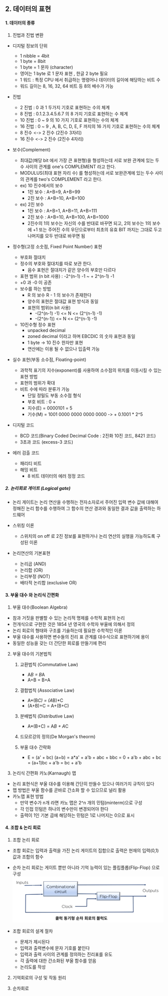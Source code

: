 ## 2. 데이터의 표현
#### 1. 데이터의 종류
1. 진법과 진법 변환
* 디지털 정보의 단위
    * 1 nibble = 4bit
    * 1 byte = 8bit
    * 1 byte = 1 문자 (character)
    * 영어는 1 byte 로 1 문자 표현 , 한글 2 byte 필요
    * 1 워드 : 특정 CPU 에서 취급하는 명령어나 데이터의 길이에 해당하는 비트 수
    * 워드 길이는 8, 16, 32, 64 비트 등 8의 배수가 가능
    
* 진법
    * 2 진법 : 0 과 1 두가지 기호로 표현하는 수의 체계
    * 8 진법 : 0.1.2.3.4.5.6.7 의 8 가지 기호로 표현하는 수 체계
    * 10 진법 : 0 ~ 9 의 10 가지 기호로 표현하는 수의 체계
    * 16 진법 : 0 ~ 9 , A, B, C, D, E, F 까지의 16 가지 기호로 표현하는 수의 체계
    * 8 진수 <-> 2 진수 (2진수 3자리)
    * 16 진수 <-> 2 진수 (2진수 4자리)
    
* 보수(Complement)
    * 최대값(해당 bit 에서 가장 큰 표현형)을 형성하는데 서로 보완 관계에 있는 두수 사이의 관계를 one's COMPLEMENT 라고 한다.
    * MODULUS(최대 표현 자리 수) 를 형성하는데 서로 보완관계에 있는 두수 사이의 관계를 two's COMPLEMENT 라고 한다.
    * ex) 10 진수에서의 보수
        * 1진 보수 : A+B=9, A+B=99
        * 2진 보수 : A+B=10, A+B=100
    * ex) 2진 보수
        * 1진 보수 : A+B=1, A+B=11, A+B=111
        * 2진 보수 : A+B=10, A+B=100, A+B=1000
        * 2진수의 1의 보수는 자신의 수를 반대로 바꾸면 되고, 2의 보수는 1의 보수에 +1 또는 주어진 수의 우단으로부터 최초의 유효 BIT 까지는 그대로 두고 나머지를 모두 반대로 바꾸면 됨
    
* 정수형(고정 소숫점, Fixed Point Number) 표현
    * 부호화 절대치
    * 정수의 부호와 절대치를 따로 보관 한다.
        * 음수 표현은 절대치가 같은 양수의 부호만 다르다
    * 표현 범위 (n bit 사용) : -2^(n-1) -1 ~ + 2^(n-1) -1
    * +0 과 -0 이 공존
    * 보수를 하는 방법
        * R 의 보수 R - 1 의 보수가 존재한다
        * 양수의 표현은 절대값 표현 방식과 동일
        * 표현의 범위(n bit 사용)
            * -(2^(n-1) -1) <= N <= (2^(n-1) -1)
            * -(2^(n-1)) <= N <= (2^(n-1) -1)
    * 10진수형 정수 표현
        * unpacked decimal
        * zoned decimal 이라고 하며 EBCDIC 의 숫자 표현과 동일
        * 1 byte -> 10 진수 한자만 표현
        * 연산에는 이용 될 수 없으나 입출력 가능
    
* 실수 표현(부동 소수점, Floating-point)
    * 과학적 표기의 지수(exponent)를 사용하여 소수점의 위치를 이동시킬 수 있는 표현 방법
    * 표현의 범위가 확대
    * 비트 수에 따라 분류가 가능
        * 단일 정밀도 부동 소수점 형식
        * 부호 비트 : 0 +
        * 지수(E) = 0000101 = 5
        * 기수(M) = 1001 0000 0000 0000 0000 ->  + 0.1001 * 2^5
    
* 디지털 코드
    * BCD 코드(Binary Coded Decimal Code : 2진화 10진 코드, 8421 코드)
    * 3초과 코드 (excess-3 코드)
    
* 에러 검출 코드
    * 패리티 비트
    * 해밍 비트
        * 8 비트 데이터의 에러 정정 코드
    
##### 2. 논리회로 게이트 (Logical gate)
* 논리 게이트는 논리 연산을 수행하는 전자소자로서 주어진 입력 변수 값에 대해여 정해진 논리 함수를 수행하여 그 함수의 연산 경과와 동일한 결과 값을 출력하는 하드웨어
* 스위칭 이론
    * 스위치의 on off 로 2진 정보를 표현하거나 논리 연산의 실행을 가능하도록 구성된 이론
    
* 논리연산의 기본표현
    * 논리곱 (AND)
    * 논리합 (OR)
    * 논리부정 (NOT)
    * 배타적 논리합 (exclusive OR)
    
#### 3. 부울 대수 와 논리식 간편화
1. 부울 대수(Boolean Algebra)
* 참과 거짓을 판별할 수 있는 논리적 명제를 수학적 표현의 논리
* 전개식으로 구현한 것은 1854 년 영국의 수학자 부울에 의해서 정의
* 논리 회로의 형태와 구조를 기술하는데 필요한 수학적인 이론
* 부울 대수를 사용하면 변수들의 진리 표 관계를 대수식으로 표현하기에 용이
* 동일한 성능을 갖는 더 간단한 회로를 만들기에 편리

2. 부울 대수의 기본법칙
    1. 교환법칙 (Commutative Law)
        * A*B = B*A
        * A+B = B+A
    2. 결합법칙 (Associative Law)
        * A*(B*C) = (A*B)*C
        * (A+B)+C = A+(B+C)
    3. 분배법칙 (Distributive Law)
        * A*(B+C) = A*B + A*C
    4. 드모르강의 정의(De Morgan's theorm)
    
    5. 부울 대수 간략화
        * E = (a' + bc) (a+b)
            = a*a' + a'b + abc + bbc
            = 0 + a'b + abc + bc
            = (a+1)bc + a'b
            = bc + a'b
    
3. 논리식 간편화 카노(Karnaugh) 맵
* 논리 표현식은 부울 대수를 이용해 간단히 만들수 있으나 여러가지 규칙이 있다
* 맵 방법은 부울 함수를 곧바로 간소화 할 수 있으므로 널리 활용
* 카노맵 표현 방법
    * 만약 변수가 n개 라면 카노 맵은 2^n 개의 민텀(minterm)으로 구성
    * 각 인접 민텀은 하나의 변수만이 변경되어야 한다
    * 출력이 1인 기본 곱에 해당하는 민텀은 1로 나머지는 0으로 표시
    
#### 4. 조합 & 논리 회로
1. 조합 논리 회로
* 조합 회로는 입력과 출력을 가진 논리 게이트의 집합으로 출력은 현재의 입력(0,1) 값과 조합의 함수
* 순차 논리 회로는 게이트 뿐만 아니라 기억 능력이 있는 플립플롭(Flip-Flop) 으로 구성
  ![Alt text](./images/02_combinational_circuit.png "조합 논리 회로")
  
* 조합 회로의 설계 절차
    * 문제가 제시된다
    * 입력과 출력변수에 문자 기호를 붙인다
    * 입력과 출력 사이의 관계를 정의하는 진리표를 유도
    * 각 출력에 대한 간소화된 부울 함수를 얻음
    * 논리도를 작성
2. 기억회로의 구성 및 작동 원리

3. 순차회로
